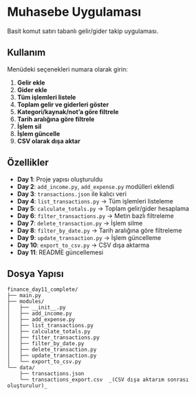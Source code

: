 # Muhasebe Uygulaması

Basit komut satırı tabanlı gelir/gider takip uygulaması.



## Kullanım

Menüdeki seçenekleri numara olarak girin:

1. **Gelir ekle**  
2. **Gider ekle**  
3. **Tüm işlemleri listele**  
4. **Toplam gelir ve giderleri göster**  
5. **Kategori/kaynak/not’a göre filtrele**  
6. **Tarih aralığına göre filtrele**  
7. **İşlem sil**  
8. **İşlem güncelle**  
9. **CSV olarak dışa aktar**

## Özellikler

- **Day 1**: Proje yapısı oluşturuldu  
- **Day 2**: `add_income.py`, `add_expense.py` modülleri eklendi  
- **Day 3**: `transactions.json` ile kalıcı veri  
- **Day 4**: `list_transactions.py` → Tüm işlemleri listeleme  
- **Day 5**: `calculate_totals.py` → Toplam gelir/gider hesaplama  
- **Day 6**: `filter_transactions.py` → Metin bazlı filtreleme  
- **Day 7**: `delete_transaction.py` → İşlem silme  
- **Day 8**: `filter_by_date.py` → Tarih aralığına göre filtreleme  
- **Day 9**: `update_transaction.py` → İşlem güncelleme  
- **Day 10**: `export_to_csv.py` → CSV dışa aktarma  
- **Day 11**: README güncellemesi

## Dosya Yapısı

```
finance_day11_complete/
├── main.py
├── modules/
│   ├── __init__.py
│   ├── add_income.py
│   ├── add_expense.py
│   ├── list_transactions.py
│   ├── calculate_totals.py
│   ├── filter_transactions.py
│   ├── filter_by_date.py
│   ├── delete_transaction.py
│   ├── update_transaction.py
│   └── export_to_csv.py
└── data/
    ├── transactions.json
    └── transactions_export.csv  _(CSV dışa aktarım sonrası oluşturulur)_
```


